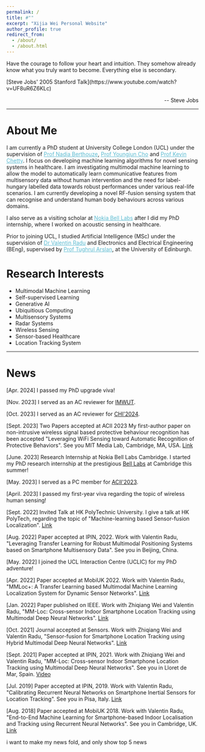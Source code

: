 ```yaml
---
permalink: /
title: #""
excerpt: "Xijia Wei Personal Website"
author_profile: true
redirect_from: 
  - /about/
  - /about.html
---
```

<p>Have the courage to follow your heart and intuition. They somehow already know what you truly want to become. Everything else is secondary.</p>
[Steve Jobs' 2005 Stanford Talk](https://www.youtube.com/watch?v=UF8uR6Z6KLc)
<p style="text-align: right;">-- Steve Jobs</p>


<hr color="#FFFFFF" />

About Me
======
I am currently a PhD student at University College London (UCL) under the supervision of 
<a href="https://uclic.ucl.ac.uk/people/nadia-berthouze/" style="color:#5dbcd2;">Prof Nadia Berthouze</a>, <a href="https://uclic.ucl.ac.uk/people/youngjun-cho" style="color:#5dbcd2;">Prof Youngjun Cho</a> and <a href="https://www.ucl.ac.uk/jill-dando-institute/about-us/people/academic-staff/kevin-chetty" style="color:#5dbcd2;">Prof Kevin Chetty</a>. I focus on developing machine learning algorithms for novel sensing systems in healthcare. I am investigating multimodal machine learning to allow the model to automatically learn communicative features from multisensory data without human intervention and the need for label-hungary labelled data towards robust performances under various real-life scenarios. I am currently developing a novel RF-fusion sensing system that can recognise and understand human body behaviours across various domains.

I also serve as a visiting scholar at <a href="[https://www.eng.ed.ac.uk/about/people/prof-tughrul-arslan/](https://www.bell-labs.com/about/locations/cambridge-uk/#gref)" style="color:#5dbcd2;">Nokia Bell Labs</a> after I did my PhD internship, where I worked on acoustic sensing in healthcare.

Prior to joining UCL, I studied Artificial Intelligence (MSc) under the supervision of <a href="https://vradu.uk/" style="color:#5dbcd2;">Dr Valentin Radu</a> and Electronics and Electrical Engineering (BEng), supervised by <a href="https://www.eng.ed.ac.uk/about/people/prof-tughrul-arslan/" style="color:#5dbcd2;">Prof Tughrul Arslan</a>, at the University of Edinburgh.

Research Interests
======
<ul>
<li>Multimodal Machine Learning</li>
<li>Self-supervised Learning</li>
<li>Generative AI</li>
<li>Ubiquitious Computing</li>
<li>Multisensory Systems</li>
<li>Radar Systems</li>
<li>Wireless Sensing</li>
<li>Sensor-based Healthcare</li>
<li>Location Tracking System</li>
</ul>

<hr color="#FFFFFF" />

News
======
[Apr. 2024] I passed my PhD upgrade viva!

[Nov. 2023] I served as an AC reviewer for [IMWUT](https://dl.acm.org/journal/imwut).

[Oct. 2023] I served as an AC reviewer for [CHI'2024](https://chi2024.acm.org/).

[Sept. 2023] Two Papers accepted at ACII 2023
My first-author paper on non-intrusive wireless signal based protective behaviour recognition has been accepted "Leveraging WiFi Sensing toward Automatic Recognition of Protective Behaviors".
See you MIT Media Lab, Cambridge, MA, USA.
[Link](https://acii-conf.net/2023/)

[June. 2023] Research Internship at Nokia Bell Labs Cambridge.
I started my PhD research internship at the prestigious [Bell Labs](https://www.bell-labs.com/about/locations/cambridge-uk/) at Cambridge this summer!

[May. 2023] I served as a PC member for [ACII'2023](https://acii-conf.net/).

[April. 2023] I passed my first-year viva regarding the topic of wireless human sensing!

[Sept. 2022] Invited Talk at HK PolyTechnic University.
I give a talk at HK PolyTech, regarding the topic of "Machine-learning based Sensor-fusion Localization".
[Link](https://www.polyu.edu.hk/en/aae/news-and-events/event/2022/9/27---research-seminar/)

[Aug. 2022] Paper accepted at IPIN, 2022.
Work with Valentin Radu, "Leveraging Transfer Learning for Robust Multimodal Positioning Systems based on Smartphone Multisensory Data".
See you in Beijing, China.

[May. 2022] I joined the UCL Interaction Centre (UCLIC) for my PhD adventure!

[Apr. 2022] Paper accepted at MobiUK 2022.
Work with Valentin Radu, "MMLoc+: A Transfer Learning based Multimodal Machine Learning Localization System for Dynamic Sensor Networks".
[Link](https://mobiuk.org/2022/)

[Jan. 2022] Paper published on IEEE.
Work with Zhiqiang Wei and Valentin Radu, "MM-Loc: Cross-sensor Indoor Smartphone Location Tracking using Multimodal Deep Neural Networks".
[Link](https://ieeexplore.ieee.org/document/9662519/)

[Oct. 2021] Journal accepted at Sensors.
Work with Zhiqiang Wei and Valentin Radu, "Sensor-fusion for Smartphone Location Tracking using Hybrid Multimodal Deep Neural Networks".
[Link](https://www.mdpi.com/1424-8220/21/22/7488)

[Sept. 2021] Paper accepted at IPIN, 2021.
Work with Zhiqiang Wei and Valentin Radu, "MM-Loc: Cross-sensor Indoor Smartphone Location Tracking using Multimodal Deep Neural Networks".
See you in Lloret de Mar, Spain.
[Video](https://www.youtube.com/watch?v=7YTxaOnCph8)

[Jul. 2019] Paper accepted at IPIN, 2019.
Work with Valentin Radu, "Calibrating Recurrent Neural Networks on Smartphone Inertial Sensors for Location Tracking".
See you in Pisa, Italy.
[Link](https://weixijia.github.io/talks/ipin2019-talk)

[Aug. 2018] Paper accepted at MobiUK 2018.
Work with Valentin Radu, "End-to-End Machine Learning for Smartphone-based Indoor Localisation and Tracking using Recurrent Neural Networks".
See you in Cambridge, UK.
[Link](https://weixijia.github.io/talks/mobiuk2018-talk)


i want to make my news fold, and only show top 5 news
